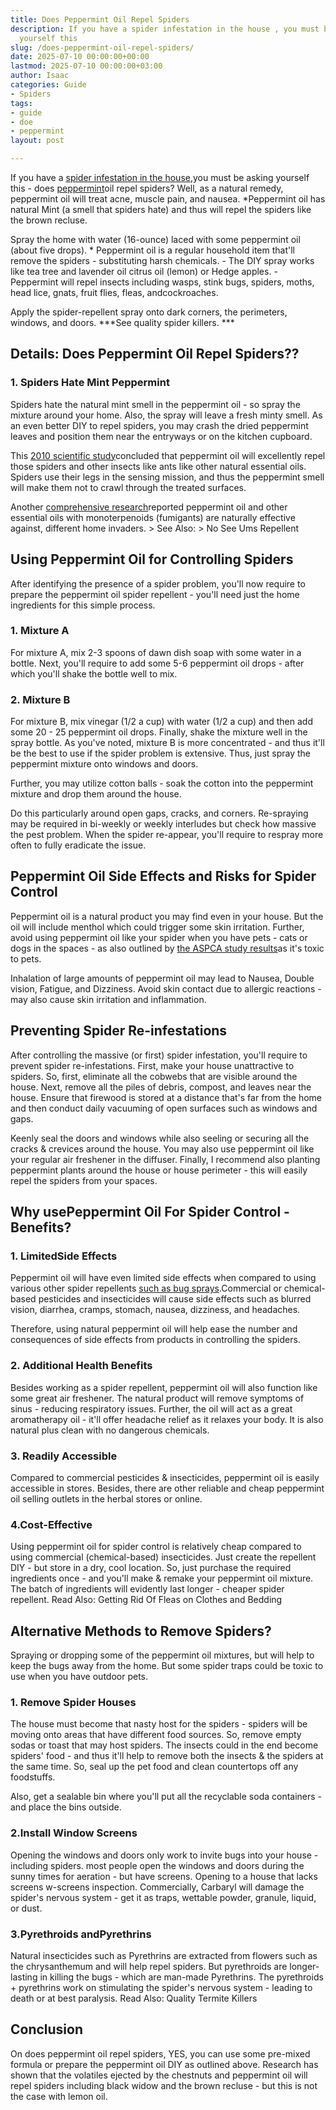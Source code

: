 ```yaml
---
title: Does Peppermint Oil Repel Spiders
description: If you have a spider infestation in the house , you must be asking 
  yourself this
slug: /does-peppermint-oil-repel-spiders/
date: 2025-07-10 00:00:00+00:00
lastmod: 2025-07-10 00:00:00+03:00
author: Isaac
categories: Guide
- Spiders
tags:
- guide
- doe
- peppermint
layout: post

---
```

If you have a [spider infestation in the house](https://pestpolicy.com/how-to-get-rid-of-spiders/),you must be asking yourself this - does [peppermint](https://pestpolicy.com/does-peppermint-oil-kill-bed-bugs/)oil repel spiders? Well, as a natural remedy, peppermint oil will treat acne, muscle pain, and nausea. *Peppermint oil has natural Mint (a smell that spiders hate) and thus will repel the spiders like the brown recluse.

Spray the home with water (16-ounce) laced with some peppermint oil (about five drops). * Peppermint oil is a regular household item that'll remove the spiders - substituting harsh chemicals. - The DIY spray works like tea tree and lavender oil citrus oil (lemon) or Hedge apples. - Peppermint will repel insects including wasps, stink bugs, spiders, moths, head lice, gnats, fruit flies, fleas, andcockroaches.

Apply the spider-repellent spray onto dark corners, the perimeters, windows, and doors. ***See quality spider killers. ***

##  Details: Does Peppermint Oil Repel Spiders??

###  1. Spiders Hate Mint Peppermint

Spiders hate the natural mint smell in the peppermint oil - so spray the mixture around your home. Also, the spray will leave a fresh minty smell. As an even better DIY to repel spiders, you may crash the dried peppermint leaves and position them near the entryways or on the kitchen cupboard.

This [2010 scientific study](https://www.ncbi.nlm.nih.gov/pmc/articles/PMC3014752/#!po=85.2941)concluded that peppermint oil will excellently repel those spiders and other insects like ants like other natural essential oils. Spiders use their legs in the sensing mission, and thus the peppermint smell will make them not to crawl through the treated surfaces.

Another [comprehensive research](https://athenaeum.libs.uga.edu/handle/10724/26478)reported peppermint oil and other essential oils with monoterpenoids (fumigants) are naturally effective against, different home invaders. > See Also: > No See Ums Repellent

##  Using Peppermint Oil for Controlling Spiders

After identifying the presence of a spider problem, you'll now require to prepare the peppermint oil spider repellent - you'll need just the home ingredients for this simple process.

###  1. Mixture A

For mixture A, mix 2-3 spoons of dawn dish soap with some water in a bottle. Next, you'll require to add some 5-6 peppermint oil drops - after which you'll shake the bottle well to mix.

###  2. Mixture B

For mixture B, mix vinegar (1/2 a cup) with water (1/2 a cup) and then add some 20 - 25 peppermint oil drops. Finally, shake the mixture well in the spray bottle. As you've noted, mixture B is more concentrated - and thus it'll be the best to use if the spider problem is extensive. Thus, just spray the peppermint mixture onto windows and doors.

Further, you may utilize cotton balls - soak the cotton into the peppermint mixture and drop them around the house.

Do this particularly around open gaps, cracks, and corners. Re-spraying may be required in bi-weekly or weekly interludes but check how massive the pest problem. When the spider re-appear, you'll require to respray more often to fully eradicate the issue.

##  Peppermint Oil Side Effects and Risks for Spider Control

Peppermint oil is a natural product you may find even in your house. But the oil will include menthol which could trigger some skin irritation. Further, avoid using peppermint oil like your spider when you have pets - cats or dogs in the spaces - as also outlined by [the ASPCA study results](https://www.aspca.org/pet-care/animal-poison-control/toxic-and-non-toxic-plants/mint)as it's toxic to pets.

Inhalation of large amounts of peppermint oil may lead to Nausea, Double vision, Fatigue, and Dizziness. Avoid skin contact due to allergic reactions -may also cause skin irritation and inflammation.

##  Preventing Spider Re-infestations

After controlling the massive (or first) spider infestation, you'll require to prevent spider re-infestations. First, make your house unattractive to spiders. So, first, eliminate all the cobwebs that are visible around the house. Next, remove all the piles of debris, compost, and leaves near the house. Ensure that firewood is stored at a distance that's far from the home and then conduct daily vacuuming of open surfaces such as windows and gaps.

Keenly seal the doors and windows while also seeling or securing all the cracks & crevices around the house. You may also use peppermint oil like your regular air freshener in the diffuser. Finally, I recommend also planting peppermint plants around the house or house perimeter - this will easily repel the spiders from your spaces.

##  Why usePeppermint Oil For Spider Control - Benefits?

###  1. Limited**Side Effects**

Peppermint oil will have even limited side effects when compared to using various other spider repellents [such as bug sprays](https://pestpolicy.com/how-to-get-rid-of-brown-recluse-spiders/).Commercial or chemical-based pesticides and insecticides will cause side effects such as blurred vision, diarrhea, cramps, stomach, nausea, dizziness, and headaches.

Therefore, using natural peppermint oil will help ease the number and consequences of side effects from products in controlling the spiders.

###  2. Additional Health Benefits

Besides working as a spider repellent, peppermint oil will also function like some great air freshener. The natural product will remove symptoms of sinus - reducing respiratory issues. Further, the oil will act as a great aromatherapy oil - it'll offer headache relief as it relaxes your body. It is also natural plus clean with no dangerous chemicals.

###  3. Readily Accessible

Compared to commercial pesticides & insecticides, peppermint oil is easily accessible in stores. Besides, there are other reliable and cheap peppermint oil selling outlets in the herbal stores or online.

###  4.**Cost-Effective**

Using peppermint oil for spider control is relatively cheap compared to using commercial (chemical-based) insecticides. Just create the repellent DIY - but store in a dry, cool location. So, just purchase the required ingredients once - and you'll make & remake your peppermint oil mixture. The batch of ingredients will evidently last longer - cheaper spider repellent. Read Also: Getting Rid Of Fleas on Clothes and Bedding

##  Alternative Methods to Remove Spiders?

Spraying or dropping some of the peppermint oil mixtures, but will help to keep the bugs away from the home. But some spider traps could be toxic to use when you have outdoor pets.

###  1. Remove Spider Houses

The house must become that nasty host for the spiders - spiders will be moving onto areas that have different food sources. So, remove empty sodas or toast that may host spiders. The insects could in the end become spiders' food - and thus it'll help to remove both the insects & the spiders at the same time. So, seal up the pet food and clean countertops off any foodstuffs.

Also, get a sealable bin where you'll put all the recyclable soda containers - and place the bins outside.

###  2.Install Window Screens

Opening the windows and doors only work to invite bugs into your house - including spiders. most people open the windows and doors during the sunny times for aeration - but have screens. Opening to a house that lacks screens w-screens inspection. Commercially, Carbaryl will damage the spider's nervous system - get it as traps, wettable powder, granule, liquid, or dust.

###  3.Pyrethroids andPyrethrins

Natural insecticides such as Pyrethrins are extracted from flowers such as the chrysanthemum and will help repel spiders. But pyrethroids are longer-lasting in killing the bugs - which are man-made Pyrethrins. The pyrethroids + pyrethrins work on stimulating the spider's nervous system - leading to death or at best paralysis. Read Also: Quality Termite Killers

##  Conclusion

On does peppermint oil repel spiders, YES, you can use some pre-mixed formula or prepare the peppermint oil DIY as outlined above. Research has shown that the volatiles ejected by the chestnuts and peppermint oil will repel spiders including black widow and the brown recluse - but this is not the case with lemon oil.